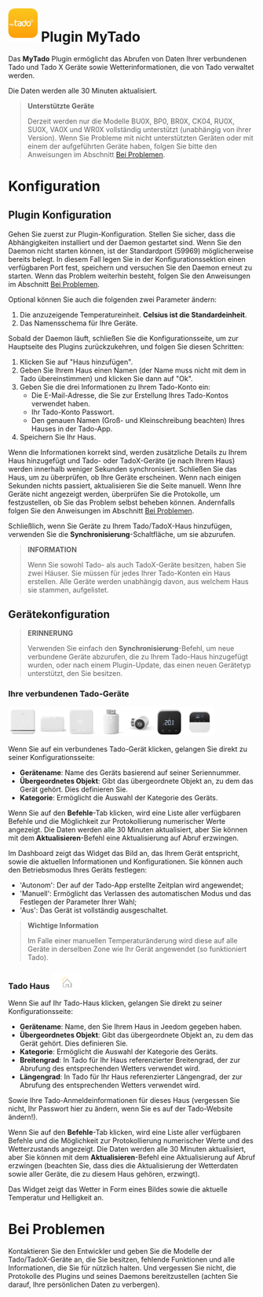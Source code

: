 # <img src="../images/MyTado_icon.png" width="60"/> Plugin MyTado

Das **MyTado** Plugin ermöglicht das Abrufen von Daten Ihrer verbundenen Tado und Tado X Geräte sowie Wetterinformationen, die von Tado verwaltet werden.

Die Daten werden alle 30 Minuten aktualisiert.

>**Unterstützte Geräte**
>
>Derzeit werden nur die Modelle BU0X, BP0, BR0X, CK04, RU0X, SU0X, VA0X und WR0X vollständig unterstützt (unabhängig von ihrer Version).
>Wenn Sie Probleme mit nicht unterstützten Geräten oder mit einem der aufgeführten Geräte haben, folgen Sie bitte den Anweisungen im Abschnitt [Bei Problemen](#bei-problemen).

# Konfiguration

## Plugin Konfiguration

Gehen Sie zuerst zur Plugin-Konfiguration.
Stellen Sie sicher, dass die Abhängigkeiten installiert und der Daemon gestartet sind.
Wenn Sie den Daemon nicht starten können, ist der Standardport (59969) möglicherweise bereits belegt.
In diesem Fall legen Sie in der Konfigurationssektion einen verfügbaren Port fest, speichern und versuchen Sie den Daemon erneut zu starten.
Wenn das Problem weiterhin besteht, folgen Sie den Anweisungen im Abschnitt [Bei Problemen](#bei-problemen).

Optional können Sie auch die folgenden zwei Parameter ändern:
1. Die anzuzeigende Temperatureinheit. **Celsius ist die Standardeinheit**.
2. Das Namensschema für Ihre Geräte.

Sobald der Daemon läuft, schließen Sie die Konfigurationsseite, um zur Hauptseite des Plugins zurückzukehren, und folgen Sie diesen Schritten:
1. Klicken Sie auf "Haus hinzufügen".
2. Geben Sie Ihrem Haus einen Namen (der Name muss nicht mit dem in Tado übereinstimmen) und klicken Sie dann auf "Ok".
3. Geben Sie die drei Informationen zu Ihrem Tado-Konto ein:
    - Die E-Mail-Adresse, die Sie zur Erstellung Ihres Tado-Kontos verwendet haben.
    - Ihr Tado-Konto Passwort.
    - Den genauen Namen (Groß- und Kleinschreibung beachten) Ihres Hauses in der Tado-App.
4. Speichern Sie Ihr Haus.

Wenn die Informationen korrekt sind, werden zusätzliche Details zu Ihrem Haus hinzugefügt und Tado- oder TadoX-Geräte (je nach Ihrem Haus) werden innerhalb weniger Sekunden synchronisiert.
Schließen Sie das Haus, um zu überprüfen, ob Ihre Geräte erscheinen.
Wenn nach einigen Sekunden nichts passiert, aktualisieren Sie die Seite manuell.
Wenn Ihre Geräte nicht angezeigt werden, überprüfen Sie die Protokolle, um festzustellen, ob Sie das Problem selbst beheben können.
Andernfalls folgen Sie den Anweisungen im Abschnitt [Bei Problemen](#bei-problemen).

Schließlich, wenn Sie Geräte zu Ihrem Tado/TadoX-Haus hinzufügen, verwenden Sie die **Synchronisierung**-Schaltfläche, um sie abzurufen.

>**INFORMATION**
>
>Wenn Sie sowohl Tado- als auch TadoX-Geräte besitzen, haben Sie zwei Häuser. Sie müssen für jedes Ihrer Tado-Konten ein Haus erstellen.
>Alle Geräte werden unabhängig davon, aus welchem Haus sie stammen, aufgelistet.

## Gerätekonfiguration

>**ERINNERUNG**
>
>Verwenden Sie einfach den **Synchronisierung**-Befehl, um neue verbundene Geräte abzurufen, die zu Ihrem Tado-Haus hinzugefügt wurden, oder nach einem Plugin-Update, das einen neuen Gerätetyp unterstützt, den Sie besitzen.

### Ihre verbundenen Tado-Geräte
<img src="../images/WR0X.png" width="60"/><img src="../images/BU0X.png" width="60"/><img src="../images/RU0X.png" width="60"/><img src="../images/VA0X.png" width="60"/><img src="../images/VA04.png" width="60"/><img src="../images/RU04.png" width="60"/><img src="../images/CK04.png" width="60"/>

Wenn Sie auf ein verbundenes Tado-Gerät klicken, gelangen Sie direkt zu seiner Konfigurationsseite:

- **Gerätename**: Name des Geräts basierend auf seiner Seriennummer.
- **Übergeordnetes Objekt**: Gibt das übergeordnete Objekt an, zu dem das Gerät gehört. Dies definieren Sie.
- **Kategorie**: Ermöglicht die Auswahl der Kategorie des Geräts.

Wenn Sie auf den **Befehle**-Tab klicken, wird eine Liste aller verfügbaren Befehle und die Möglichkeit zur Protokollierung numerischer Werte angezeigt.
Die Daten werden alle 30 Minuten aktualisiert, aber Sie können mit dem **Aktualisieren**-Befehl eine Aktualisierung auf Abruf erzwingen.

Im Dashboard zeigt das Widget das Bild an, das Ihrem Gerät entspricht, sowie die aktuellen Informationen und Konfigurationen.
Sie können auch den Betriebsmodus Ihres Geräts festlegen:
- 'Autonom': Der auf der Tado-App erstellte Zeitplan wird angewendet;
- 'Manuell': Ermöglicht das Verlassen des automatischen Modus und das Festlegen der Parameter Ihrer Wahl;
- 'Aus': Das Gerät ist vollständig ausgeschaltet.

>**Wichtige Information**
>
>Im Falle einer manuellen Temperaturänderung wird diese auf alle Geräte in derselben Zone wie Ihr Gerät angewendet (so funktioniert Tado).

### Tado Haus <img src="../images/HomeEq.svg" width="60"/>

Wenn Sie auf Ihr Tado-Haus klicken, gelangen Sie direkt zu seiner Konfigurationsseite:

- **Gerätename**: Name, den Sie Ihrem Haus in Jeedom gegeben haben.
- **Übergeordnetes Objekt**: Gibt das übergeordnete Objekt an, zu dem das Gerät gehört. Dies definieren Sie.
- **Kategorie**: Ermöglicht die Auswahl der Kategorie des Geräts.
- **Breitengrad**: In Tado für Ihr Haus referenzierter Breitengrad, der zur Abrufung des entsprechenden Wetters verwendet wird.
- **Längengrad**: In Tado für Ihr Haus referenzierter Längengrad, der zur Abrufung des entsprechenden Wetters verwendet wird.

Sowie Ihre Tado-Anmeldeinformationen für dieses Haus (vergessen Sie nicht, Ihr Passwort hier zu ändern, wenn Sie es auf der Tado-Website ändern!).

Wenn Sie auf den **Befehle**-Tab klicken, wird eine Liste aller verfügbaren Befehle und die Möglichkeit zur Protokollierung numerischer Werte und des Wetterzustands angezeigt.
Die Daten werden alle 30 Minuten aktualisiert, aber Sie können mit dem **Aktualisieren**-Befehl eine Aktualisierung auf Abruf erzwingen (beachten Sie, dass dies die Aktualisierung der Wetterdaten sowie aller Geräte, die zu diesem Haus gehören, erzwingt).

Das Widget zeigt das Wetter in Form eines Bildes sowie die aktuelle Temperatur und Helligkeit an.

# Bei Problemen

Kontaktieren Sie den Entwickler und geben Sie die Modelle der Tado/TadoX-Geräte an, die Sie besitzen, fehlende Funktionen und alle Informationen, die Sie für nützlich halten.
Und vergessen Sie nicht, die Protokolle des Plugins und seines Daemons bereitzustellen (achten Sie darauf, Ihre persönlichen Daten zu verbergen).
